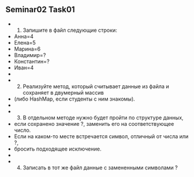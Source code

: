 ## Seminar02 Task01

- 1.  Запишите в файл следующие строки:
- Анна=4
- Елена=5
- Марина=6
- Владимир=?
- Константин=?
- Иван=4
-
- 2.  Реализуйте метод, который считывает данные из файла и сохраняет в двумерный массив
- (либо HashMap, если студенты с ним знакомы).
-
- 3.  В отдельном методе нужно будет пройти по структуре данных,
- если сохранено значение ?, заменить его на соответствующее число.
- Если на каком-то месте встречается символ, отличный от числа или ?,
- бросить подходящее исключение.
-
- 4.  Записать в тот же файл данные с замененными символами ?

